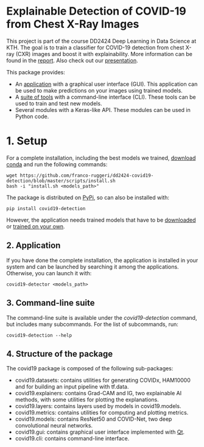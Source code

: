 # Explainable Detection of COVID-19 from Chest X-Ray Images
This project is part of the course DD2424 Deep Learning in Data Science at KTH. The goal is to train a classifier for COVID-19 detection from chest X-ray (CXR) images and boost it with explainability. More information can be found in the [report](https://github.com/franco-ruggeri/dd2424-covid19-detection/blob/master/docs/report.pdf). Also check out our [presentation](https://www.youtube.com/watch?v=c1TNhvAmddE&feature=youtu.be).

This package provides:
- An [application](#2-application) with a graphical user interface (GUI). This application can be used to make predictions on your images using trained models.
- A [suite of tools](#2-command-line-suite) with a command-line interface (CLI). These tools can be used to train and test new models.
- Several modules with a Keras-like API. These modules can be used in Python code.
  
# 1. Setup
For a complete installation, including the best models we trained, [download conda](https://docs.conda.io/projects/conda/en/latest/user-guide/install/linux.html) and run the following commands:
```
wget https://github.com/franco-ruggeri/dd2424-covid19-detection/blob/master/scripts/install.sh
bash -i "install.sh <models_path>" 
```

The package is distributed on [PyPi](https://pypi.org/), so can also be installed with:
```
pip install covid19-detection
```
However, the application needs trained models that have to be [downloaded](https://drive.google.com/drive/folders/1x7_xh1xNcuvT8j29y7pTyk_3nrFHNZd2?usp=sharing) or [trained on your own](3-command-line-suite).

## 2. Application
If you have done the complete installation, the application is installed in your system and can be launched by searching it among the applications. Otherwise, you can launch it with:
```
covid19-detector <models_path>
```

## 3. Command-line suite
The command-line suite is available under the *covid19-detection* command, but includes many subcommands. For the list of subcommands, run:
```
covid19-detection --help
```

## 4. Structure of the package
The covid19 package is composed of the following sub-packages:
- covid19.datasets: contains utilities for generating COVIDx, HAM10000 and for building an input pipeline with tf.data.
- covid19.explainers: contains Grad-CAM and IG, two explainable AI methods, with some utilities for plotting the explanations.
- covid19.layers: contains layers used by models in covid19.models.
- covid19.metrics: contains utilities for computing and plotting metrics.
- covid19.models: contains ResNet50 and COVID-Net, two deep convolutional neural networks.
- covid19.gui: contains graphical user interface implemented with [Qt](https://www.qt.io/).
- covid19.cli: contains command-line interface.
